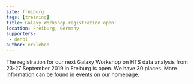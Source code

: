 ```yaml
---
site: freiburg
tags: [training]
title: Galaxy Workshop registration open!
location: Freiburg, Germany
supporters:
 - denbi
author: erxleben
---
```


The registration for our next Galaxy Workshop on HTS data analysis from 23-27 September 2019 in Freiburg is open.
We have 30 places. More information can be found in [events](https://galaxyproject.eu/event/2019-05-08-GalaxyHTS.Freiburg.September2019/) on our homepage.
